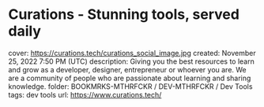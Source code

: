 # Curations - Stunning tools, served daily

cover: https://curations.tech/curations_social_image.jpg
created: November 25, 2022 7:50 PM (UTC)
description: Giving you the best resources to learn and grow as a developer, designer, entrepreneur or whoever you are. We are a community of people who are passionate about learning and sharing knowledge.
folder: BOOKMRKS-MTHRFCKR / DEV-MTHRFCKR / Dev Tools
tags: dev tools
url: https://www.curations.tech/